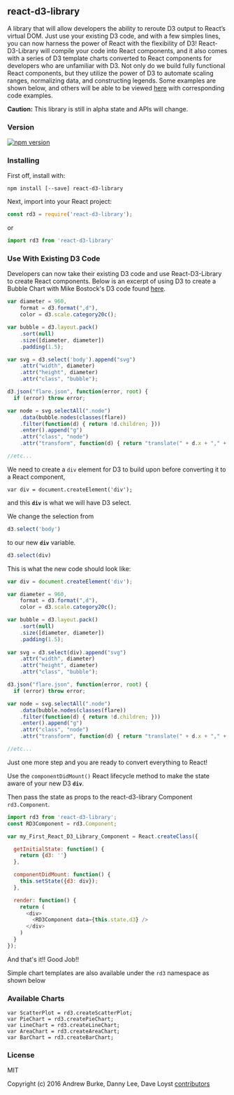 ## react-d3-library
A library that will allow developers the ability to reroute D3 output to React’s virtual DOM. Just use your existing D3 code, and with a few simples lines, you can now harness the power of React with the flexibility of D3! React-D3-Library will compile your code into React components, and it also comes with a series of D3 template charts converted to React components for developers who are unfamiliar with D3. Not only do we build fully functional React components, but they utilize the power of D3 to automate scaling ranges, normalizing data, and constructing legends. Some examples are shown below, and others will be able to be viewed [here](http://someplace) with corresponding code examples.

**Caution:** This library is still in alpha state and APIs will change.

### Version
[![npm version](https://badge.fury.io/js/react-d3-library.png)](https://www.npmjs.com/package/react-d3-library)

### Installing

First off, install with:

`npm install [--save] react-d3-library`

Next, import into your React project:

```javascript
const rd3 = require('react-d3-library');
```

or 

```javascript
import rd3 from 'react-d3-library'
```

### Use With Existing D3 Code

Developers can now take their existing D3 code and use React-D3-Library to create React components.
Below is an excerpt of using D3 to create a Bubble Chart with Mike Bostock's D3 code found [here](https://bl.ocks.org/mbostock/4063269).

```javascript
var diameter = 960,
    format = d3.format(",d"),
    color = d3.scale.category20c();

var bubble = d3.layout.pack()
    .sort(null)
    .size([diameter, diameter])
    .padding(1.5);

var svg = d3.select('body').append("svg")
    .attr("width", diameter)
    .attr("height", diameter)
    .attr("class", "bubble");

d3.json("flare.json", function(error, root) {
  if (error) throw error;

var node = svg.selectAll(".node")
    .data(bubble.nodes(classes(flare))
    .filter(function(d) { return !d.children; }))
    .enter().append("g")
    .attr("class", "node")
    .attr("transform", function(d) { return "translate(" + d.x + "," + d.y + ")"; });

//etc...
```

We need to create a `div` element for D3 to build upon before
converting it to a React component,

`var div = document.createElement('div');`

and this **`div`** is what we will have D3 select.

We change the selection from 
```javascript
d3.select('body')
```
to our new **`div`** variable.
```javascript
d3.select(div)
```

This is what the new code should look like:

```javascript
var div = document.createElement('div');

var diameter = 960,
    format = d3.format(",d"),
    color = d3.scale.category20c();

var bubble = d3.layout.pack()
    .sort(null)
    .size([diameter, diameter])
    .padding(1.5);
    
var svg = d3.select(div).append("svg")
    .attr("width", diameter)
    .attr("height", diameter)
    .attr("class", "bubble");

d3.json("flare.json", function(error, root) {
  if (error) throw error;

var node = svg.selectAll(".node")
    .data(bubble.nodes(classes(flare))
    .filter(function(d) { return !d.children; }))
    .enter().append("g")
    .attr("class", "node")
    .attr("transform", function(d) { return "translate(" + d.x + "," + d.y + ")"; });

//etc...
```

Just one more step and you are ready to convert everything to React!

Use the `componentDidMount()` React lifecycle method to make the state aware of your new D3 **`div`**. 

Then pass the state as props to the react-d3-library Component `rd3.Component`.

```javascript
import rd3 from 'react-d3-library';
const RD3Component = rd3.Component;

var my_First_React_D3_Library_Component = React.createClass({

  getInitialState: function() {
    return {d3: ''}
  },

  componentDidMount: function() {
    this.setState({d3: div});
  },

  render: function() {
    return (
      <div>
        <RD3Component data={this.state.d3} />
      </div>
    )
  }
});
```
And that's it!! Good Job!!


Simple chart templates are also available under the `rd3` namespace as shown below

### Available Charts

```
var ScatterPlot = rd3.createScatterPlot;
var PieChart = rd3.createPieChart;
var LineChart = rd3.createLineChart;
var AreaChart = rd3.createAreaChart;
var BarChart = rd3.createBarChart;
```

### License
MIT

Copyright (c) 2016 Andrew Burke, Danny Lee, Dave Loyst [contributors](https://github.com/orgs/react-d3-library/people)
